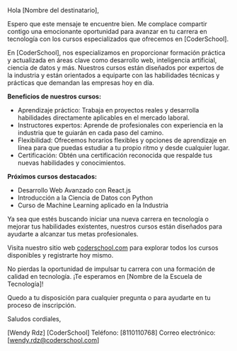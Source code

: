 Hola [Nombre del destinatario],

Espero que este mensaje te encuentre bien. Me complace compartir contigo una emocionante oportunidad para avanzar en tu carrera en tecnología con los cursos especializados que ofrecemos en [CoderSchool].

En [CoderSchool], nos especializamos en proporcionar formación práctica y actualizada en áreas clave como desarrollo web, inteligencia artificial, ciencia de datos y más. Nuestros cursos están diseñados por expertos de la industria y están orientados a equiparte con las habilidades técnicas y prácticas que demandan las empresas hoy en día.

**Beneficios de nuestros cursos:**

- Aprendizaje práctico: Trabaja en proyectos reales y desarrolla habilidades directamente aplicables en el mercado laboral.
- Instructores expertos: Aprende de profesionales con experiencia en la industria que te guiarán en cada paso del camino.
- Flexibilidad: Ofrecemos horarios flexibles y opciones de aprendizaje en línea para que puedas estudiar a tu propio ritmo y desde cualquier lugar.
- Certificación: Obtén una certificación reconocida que respalde tus nuevas habilidades y conocimientos.

**Próximos cursos destacados:**

- Desarrollo Web Avanzado con React.js
- Introducción a la Ciencia de Datos con Python
- Curso de Machine Learning aplicado en la Industria

Ya sea que estés buscando iniciar una nueva carrera en tecnología o mejorar tus habilidades existentes, nuestros cursos están diseñados para ayudarte a alcanzar tus metas profesionales.

Visita nuestro sitio web [coderschool.com](http://codershool.com) para explorar todos los cursos disponibles y registrarte hoy mismo.

No pierdas la oportunidad de impulsar tu carrera con una formación de calidad en tecnología. ¡Te esperamos en [Nombre de la Escuela de Tecnología]!

Quedo a tu disposición para cualquier pregunta o para ayudarte en tu proceso de inscripción.

Saludos cordiales,

[Wendy Rdz]
[CoderSchool]
Teléfono: [8110110768]
Correo electrónico: [wendy.rdz@coderschool.com]
